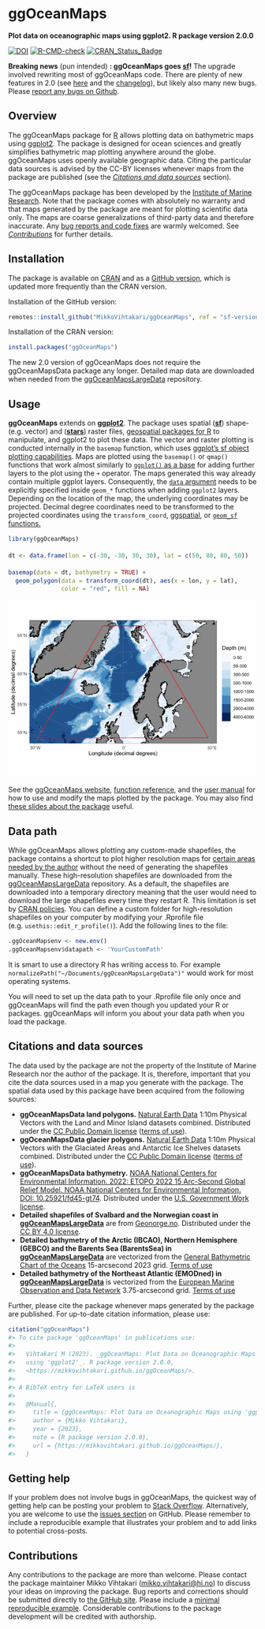 
# ggOceanMaps

**Plot data on oceanographic maps using ggplot2. R package version
2.0.0**

<!-- badges: start -->

[![DOI](https://zenodo.org/badge/DOI/10.5281/zenodo.4554714.svg)](https://doi.org/10.5281/zenodo.4554714)
[![R-CMD-check](https://github.com/MikkoVihtakari/ggOceanMaps/workflows/R-CMD-check/badge.svg)](https://github.com/MikkoVihtakari/ggOceanMaps/actions)
[![CRAN_Status_Badge](https://www.r-pkg.org/badges/version/ggOceanMaps)](https://CRAN.R-project.org/package=ggOceanMaps)
<!-- badges: end -->

<!-- [![R-CMD-check](https://github.com/MikkoVihtakari/ggOceanMaps/workflows/R-CMD-check/badge.svg)](https://github.com/MikkoVihtakari/ggOceanMaps/actions/workflows/R-CMD-check.yaml) -->

**Breaking news** (pun intended) **: ggOceanMaps goes
[sf](https://r-spatial.github.io/sf/)!** The upgrade involved rewriting
most of ggOceanMaps code. There are plenty of new features in 2.0 (see
[here]() and the
[changelog](https://mikkovihtakari.github.io/ggOceanMaps/news/index.html)),
but likely also many new bugs. Please [report any bugs on
Github](#contributions).

## Overview

The ggOceanMaps package for [R](https://www.r-project.org/) allows
plotting data on bathymetric maps using
[ggplot2](https://ggplot2.tidyverse.org/reference). The package is
designed for ocean sciences and greatly simplifies bathymetric map
plotting anywhere around the globe. ggOceanMaps uses openly available
geographic data. Citing the particular data sources is advised by the
CC-BY licenses whenever maps from the package are published (see the
[*Citations and data sources*](#citations-and-data-sources) section).

The ggOceanMaps package has been developed by the [Institute of Marine
Research](https://www.hi.no/en). Note that the package comes with
absolutely no warranty and that maps generated by the package are meant
for plotting scientific data only. The maps are coarse generalizations
of third-party data and therefore inaccurate. Any [bug reports and code
fixes](https://github.com/MikkoVihtakari/ggOceanMaps/issues) are warmly
welcomed. See [*Contributions*](#contributions) for further details.

## Installation

The package is available on
[CRAN](https://CRAN.R-project.org/package=ggOceanMaps) and as a [GitHub
version](https://github.com/MikkoVihtakari/ggOceanMaps), which is
updated more frequently than the CRAN version.

Installation of the GitHub version:

``` r
remotes::install_github("MikkoVihtakari/ggOceanMaps", ref = "sf-version")
```

Installation of the CRAN version:

``` r
install.packages("ggOceanMaps")
```

The new 2.0 version of ggOceanMaps does not require the ggOceanMapsData
package any longer. Detailed map data are downloaded when needed from
the [ggOceanMapsLargeData](#data-path) repository.

## Usage

**ggOceanMaps** extends on
[**ggplot2**](http://ggplot2.tidyverse.org/reference/). The package uses
spatial ([**sf**](https://r-spatial.github.io/sf/)) shape- (e.g. vector)
and ([**stars**](https://r-spatial.github.io/stars/)) raster files,
[geospatial packages for
R](https://cran.r-project.org/web/views/Spatial.html) to manipulate, and
ggplot2 to plot these data. The vector and raster plotting is conducted
internally in the `basemap` function, which uses [ggplot’s sf object
plotting
capabilities](https://ggplot2.tidyverse.org/reference/ggsf.html). Maps
are plotted using the `basemap()` or `qmap()` functions that work almost
similarly to [`ggplot()` as a
base](https://ggplot2.tidyverse.org/reference/index.html) for adding
further layers to the plot using the `+` operator. The maps generated
this way already contain multiple ggplot layers. Consequently, the
[`data` argument](https://ggplot2.tidyverse.org/reference/ggplot.html)
needs to be explicitly specified inside `geom_*` functions when adding
`ggplot2` layers. Depending on the location of the map, the underlying
coordinates may be projected. Decimal degree coordinates need to be
transformed to the projected coordinates using the `transform_coord`,
[ggspatial](https://paleolimbot.github.io/ggspatial/), or [`geom_sf`
functions.](https://ggplot2.tidyverse.org/reference/ggsf.html)

``` r
library(ggOceanMaps)

dt <- data.frame(lon = c(-30, -30, 30, 30), lat = c(50, 80, 80, 50))

basemap(data = dt, bathymetry = TRUE) + 
  geom_polygon(data = transform_coord(dt), aes(x = lon, y = lat), 
               color = "red", fill = NA)
```

![](man/figures/README-unnamed-chunk-5-1.png)<!-- -->

See the [ggOceanMaps
website](https://mikkovihtakari.github.io/ggOceanMaps/index.html),
[function
reference](https://mikkovihtakari.github.io/ggOceanMaps/reference/index.html),
and the [user
manual](https://mikkovihtakari.github.io/ggOceanMaps/articles/ggOceanMaps.html)
for how to use and modify the maps plotted by the package. You may also
find [these slides about the
package](https://aen-r-workshop.github.io/4-ggOceanMaps/ggOceanMaps_workshop.html#1)
useful.

## Data path

While ggOceanMaps allows plotting any custom-made shapefiles, the
package contains a shortcut to plot higher resolution maps for [certain
areas needed by the
author](https://mikkovihtakari.github.io/ggOceanMaps/articles/premade-maps.html)
without the need of generating the shapefiles manually. These
high-resolution shapefiles are downloaded from the
[ggOceanMapsLargeData](https://github.com/MikkoVihtakari/ggOceanMapsLargeData)
repository. As a default, the shapefiles are downloaded into a temporary
directory meaning that the user would need to download the large
shapefiles every time they restart R. This limitation is set by [CRAN
policies](https://cran.r-project.org/web/packages/policies.html). You
can define a custom folder for high-resolution shapefiles on your
computer by modifying your .Rprofile file
(e.g. `usethis::edit_r_profile()`). Add the following lines to the file:

``` r
.ggOceanMapsenv <- new.env()
.ggOceanMapsenv$datapath <- 'YourCustomPath'
```

It is smart to use a directory R has writing access to. For example
`normalizePath("~/Documents/ggOceanMapsLargeData")"` would work for most
operating systems.

You will need to set up the data path to your .Rprofile file only once
and ggOceanMaps will find the path even though you updated your R or
packages. ggOceanMaps will inform you about your data path when you load
the package.

## Citations and data sources

The data used by the package are not the property of the Institute of
Marine Research nor the author of the package. It is, therefore,
important that you cite the data sources used in a map you generate with
the package. The spatial data used by this package have been acquired
from the following sources:

- **ggOceanMapsData land polygons.** [Natural Earth
  Data](https://www.naturalearthdata.com/downloads/10m-physical-vectors/)
  1:10m Physical Vectors with the Land and Minor Island datasets
  combined. Distributed under the [CC Public Domain
  license](https://creativecommons.org/publicdomain/) ([terms of
  use](https://www.naturalearthdata.com/about/terms-of-use/)).
- **ggOceanMapsData glacier polygons.** [Natural Earth
  Data](https://www.naturalearthdata.com/downloads/10m-physical-vectors/)
  1:10m Physical Vectors with the Glaciated Areas and Antarctic Ice
  Shelves datasets combined. Distributed under the [CC Public Domain
  license](https://creativecommons.org/publicdomain/) ([terms of
  use](https://www.naturalearthdata.com/about/terms-of-use/)).
- **ggOceanMapsData bathymetry.** [NOAA National Centers for
  Environmental Information. 2022: ETOPO 2022 15 Arc-Second Global
  Relief Model. NOAA National Centers for Environmental Information.
  DOI:
  10.25921/fd45-gt74](https://www.ncei.noaa.gov/products/etopo-global-relief-model).
  Distributed under the [U.S. Government Work
  license](https://www.usa.gov/government-works).
- **Detailed shapefiles of Svalbard and the Norwegian coast in
  [ggOceanMapsLargeData](https://github.com/MikkoVihtakari/ggOceanMapsLargeData)**
  are from [Geonorge.no](https://www.geonorge.no/). Distributed under
  the [CC BY 4.0 license](https://creativecommons.org/licenses/by/4.0/).
- **Detailed bathymetry of the Arctic (IBCAO), Northern Hemisphere
  (GEBCO) and the Barents Sea (BarentsSea) in
  [ggOceanMapsLargeData](https://github.com/MikkoVihtakari/ggOceanMapsLargeData)**
  are vectorized from the [General Bathymetric Chart of the
  Oceans](https://www.gebco.net/data_and_products/gridded_bathymetry_data/)
  15-arcsecond 2023 grid. [Terms of
  use](https://www.gebco.net/data_and_products/gridded_bathymetry_data/gebco_2019/grid_terms_of_use.html)
- **Detailed bathymetry of the Northeast Atlantic (EMODned) in
  [ggOceanMapsLargeData](https://github.com/MikkoVihtakari/ggOceanMapsLargeData)**
  is vectorized from the [European Marine Observation and Data
  Network](https://www.emodnet-bathymetry.eu/data-products)
  3.75-arcsecond grid. [Terms of
  use](https://www.emodnet-bathymetry.eu/home/terms-of-use)

Further, please cite the package whenever maps generated by the package
are published. For up-to-date citation information, please use:

``` r
citation("ggOceanMaps")
#> To cite package 'ggOceanMaps' in publications use:
#> 
#>   Vihtakari M (2023). _ggOceanMaps: Plot Data on Oceanographic Maps
#>   using 'ggplot2'_. R package version 2.0.0,
#>   <https://mikkovihtakari.github.io/ggOceanMaps/>.
#> 
#> A BibTeX entry for LaTeX users is
#> 
#>   @Manual{,
#>     title = {ggOceanMaps: Plot Data on Oceanographic Maps using 'ggplot2'},
#>     author = {Mikko Vihtakari},
#>     year = {2023},
#>     note = {R package version 2.0.0},
#>     url = {https://mikkovihtakari.github.io/ggOceanMaps/},
#>   }
```

## Getting help

If your problem does not involve bugs in ggOceanMaps, the quickest way
of getting help can be posting your problem to [Stack
Overflow](https://stackoverflow.com/search?q=ggoceanmaps).
Alternatively, you are welcome to use the [issues
section](https://github.com/MikkoVihtakari/ggOceanMaps/issues) on
GitHub. Please remember to include a reproducible example that
illustrates your problem and to add links to potential cross-posts.

## Contributions

Any contributions to the package are more than welcome. Please contact
the package maintainer Mikko Vihtakari (<mikko.vihtakari@hi.no>) to
discuss your ideas on improving the package. Bug reports and corrections
should be submitted directly to [the GitHub
site](https://github.com/MikkoVihtakari/ggOceanMaps/issues). Please
include a [minimal reproducible
example](https://en.wikipedia.org/wiki/Minimal_working_example).
Considerable contributions to the package development will be credited
with authorship.
